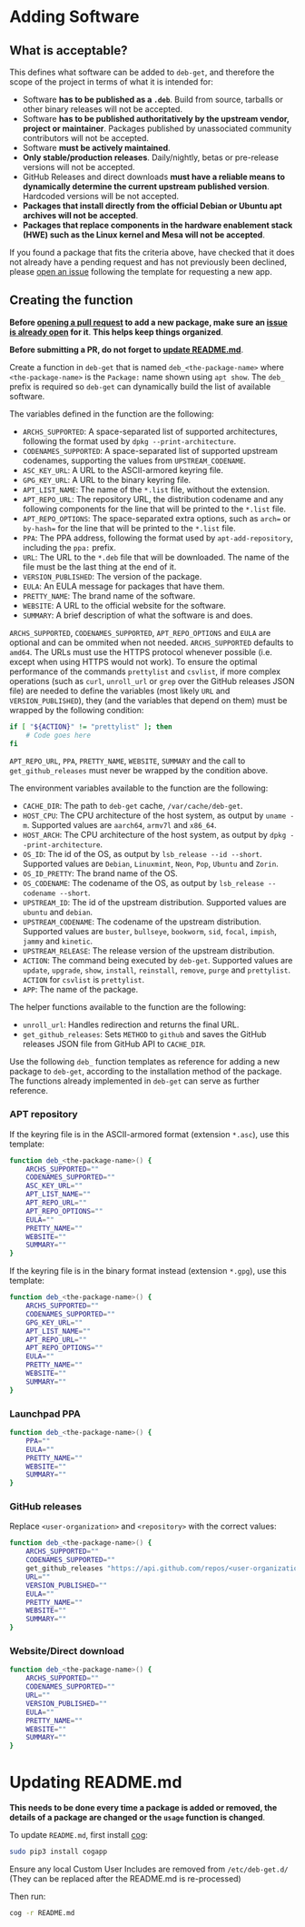 # Adding Software
## What is acceptable?
This defines what software can be added to `deb-get`, and therefore the scope of the project in terms of what it is intended for:
* Software **has to be published as a `.deb`**. Build from source, tarballs or other binary releases will not be accepted.
* Software **has to be published authoritatively by the upstream vendor, project or maintainer**. Packages published by unassociated community contributors will not be accepted.
* Software **must be actively maintained**.
* **Only stable/production releases**. Daily/nightly, betas or pre-release versions will not be accepted.
* GitHub Releases and direct downloads **must have a reliable means to dynamically determine the current upstream published version**. Hardcoded versions will be not accepted.
* **Packages that install directly from the official Debian or Ubuntu apt archives will not be accepted**.
* **Packages that replace components in the hardware enablement stack (HWE) such as the Linux kernel and Mesa will not be accepted**.

If you found a package that fits the criteria above, have checked that it does not already have a pending request and has not previously been declined, please [open an issue](../../issues/new) following the template for requesting a new app.

## Creating the function
**Before [opening a pull request](../../pulls) to add a new package, make sure an [issue is already open](../../issues) for it**. **This helps keep things organized**.

**Before submitting a PR, do not forget to [update README.md](#updating-readmemd)**.

Create a function in `deb-get` that is named `deb_<the-package-name>` where `<the-package-name>` is the `Package:` name shown using `apt show`. The `deb_` prefix is required so `deb-get` can dynamically build the list of available software.

The variables defined in the function are the following:
* `ARCHS_SUPPORTED`: A space-separated list of supported architectures, following the format used by `dpkg --print-architecture`.
* `CODENAMES_SUPPORTED`: A space-separated list of supported upstream codenames, supporting the values from `UPSTREAM_CODENAME`.
* `ASC_KEY_URL`: A URL to the ASCII-armored keyring file.
* `GPG_KEY_URL`: A URL to the binary keyring file.
* `APT_LIST_NAME`: The name of the `*.list` file, without the extension.
* `APT_REPO_URL`: The repository URL, the distribution codename and any following components for the line that will be printed to the `*.list` file.
* `APT_REPO_OPTIONS`: The space-separated extra options, such as `arch=` or `by-hash=` for the line that will be printed to the `*.list` file.
* `PPA`: The PPA address, following the format used by `apt-add-repository`, including the `ppa:` prefix.
* `URL`: The URL to the `*.deb` file that will be downloaded. The name of the file must be the last thing at the end of it.
* `VERSION_PUBLISHED`: The version of the package.
* `EULA`: An EULA message for packages that have them.
* `PRETTY_NAME`: The brand name of the software.
* `WEBSITE`: A URL to the official website for the software.
* `SUMMARY`: A brief description of what the software is and does.

`ARCHS_SUPPORTED`, `CODENAMES_SUPPORTED`, `APT_REPO_OPTIONS` and `EULA` are optional and can be ommited when not needed. `ARCHS_SUPPORTED` defaults to `amd64`. The URLs must use the HTTPS protocol whenever possible (i.e. except when using HTTPS would not work). To ensure the optimal performance of the commands `prettylist` and `csvlist`, if more complex operations (such as `curl`, `unroll_url` or `grep` over the GitHub releases JSON file) are needed to define the variables (most likely `URL` and `VERSION_PUBLISHED`), they (and the variables that depend on them) must be wrapped by the following condition:
```bash
if [ "${ACTION}" != "prettylist" ]; then
    # Code goes here
fi
```

`APT_REPO_URL`, `PPA`, `PRETTY_NAME`, `WEBSITE`, `SUMMARY` and the call to `get_github_releases` must never be wrapped by the condition above.

The environment variables available to the function are the following:
* `CACHE_DIR`: The path to `deb-get` cache, `/var/cache/deb-get`.
* `HOST_CPU`: The CPU architecture of the host system, as output by `uname -m`. Supported values are `aarch64`, `armv7l` and `x86_64`.
* `HOST_ARCH`: The CPU architecture of the host system, as output by `dpkg --print-architecture`.
* `OS_ID`: The id of the OS, as output by `lsb_release --id --short`. Supported values are `Debian`, `Linuxmint`, `Neon`, `Pop`, `Ubuntu` and `Zorin`.
* `OS_ID_PRETTY`: The brand name of the OS.
* `OS_CODENAME`: The codename of the OS, as output by `lsb_release --codename --short`.
* `UPSTREAM_ID`: The id of the upstream distribution. Supported values are `ubuntu` and `debian`.
* `UPSTREAM_CODENAME`: The codename of the upstream distribution. Supported values are `buster`, `bullseye`, `bookworm`, `sid`, `focal`, `impish`, `jammy` and `kinetic`.
* `UPSTREAM_RELEASE`: The release version of the upstream distribution.
* `ACTION`: The command being executed by `deb-get`. Supported values are `update`, `upgrade`, `show`, `install`, `reinstall`, `remove`, `purge` and `prettylist`. `ACTION` for `csvlist` is `prettylist`.
* `APP`: The name of the package.

The helper functions available to the function are the following:
* `unroll_url`: Handles redirection and returns the final URL.
* `get_github_releases`: Sets `METHOD` to `github` and saves the GitHub releases JSON file from GitHub API to `CACHE_DIR`.

Use the following `deb_` function templates as reference for adding a new package to `deb-get`, according to the installation method of the package. The functions already implemented in `deb-get` can serve as further reference.

### APT repository
If the keyring file is in the ASCII-armored format (extension `*.asc`), use this template:
```bash
function deb_<the-package-name>() {
    ARCHS_SUPPORTED=""
    CODENAMES_SUPPORTED=""
    ASC_KEY_URL=""
    APT_LIST_NAME=""
    APT_REPO_URL=""
    APT_REPO_OPTIONS=""
    EULA=""
    PRETTY_NAME=""
    WEBSITE=""
    SUMMARY=""
}
```
If the keyring file is in the binary format instead (extension `*.gpg`), use this template:
```bash
function deb_<the-package-name>() {
    ARCHS_SUPPORTED=""
    CODENAMES_SUPPORTED=""
    GPG_KEY_URL=""
    APT_LIST_NAME=""
    APT_REPO_URL=""
    APT_REPO_OPTIONS=""
    EULA=""
    PRETTY_NAME=""
    WEBSITE=""
    SUMMARY=""
}
```

### Launchpad PPA
```bash
function deb_<the-package-name>() {
    PPA=""
    EULA=""
    PRETTY_NAME=""
    WEBSITE=""
    SUMMARY=""
}
```

### GitHub releases
Replace `<user-organization>` and `<repository>` with the correct values:
```bash
function deb_<the-package-name>() {
    ARCHS_SUPPORTED=""
    CODENAMES_SUPPORTED=""
    get_github_releases "https://api.github.com/repos/<user-organization>/<repository>/releases/latest"
    URL=""
    VERSION_PUBLISHED=""
    EULA=""
    PRETTY_NAME=""
    WEBSITE=""
    SUMMARY=""
}
```

### Website/Direct download
```bash
function deb_<the-package-name>() {
    ARCHS_SUPPORTED=""
    CODENAMES_SUPPORTED=""
    URL=""
    VERSION_PUBLISHED=""
    EULA=""
    PRETTY_NAME=""
    WEBSITE=""
    SUMMARY=""
}
```

# Updating README.md
**This needs to be done every time a package is added or removed, the details of a package are changed or the `usage` function is changed**.

To update `README.md`, first install [cog](https://pypi.org/project/cogapp):
```bash
sudo pip3 install cogapp
```

Ensure any local Custom User Includes are removed from `/etc/deb-get.d/` (They can be replaced after the README.md is re-processed)

Then run:
```bash
cog -r README.md
```
